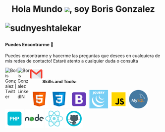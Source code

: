 <!-- Presentación -->
<h1 align = "center"> Hola Mundo <img src = "https://github.com/sudnyeshtalekar/sudnyeshtalekar/blob/master/Assets/Hi.gif" width = "40px">, soy Boris Gonzalez
<p align = "left"> <img src = "https://komarev.com/ghpvc/?username=sudnyeshtalekar" alt = "sudnyeshtalekar" /> </p>
<!-- Redes de contacto -->	
<h4>Puedes Encontrarme 🙋</h4>
	<p>Puedes encontrarme y hacerme las preguntas que desees en cualquiera de mis redes de contacto! Estaré atento a cualquier duda o consulta</p>
<!-- Twitter -->
<a href="https://twitter.com/BorisGonzale1">
<img align="left" alt="Boris Gonzalez | Twitter" width="40px" src="https://raw.githubusercontent.com/peterthehan/peterthehan/master/assets/twitter.svg" />
</a>
<!-- Linkedin -->
<a href="https://www.linkedin.com/in/boris-gonzález-salazar-4b9b871b2/">
  <img align="left" alt="Boris Gonzalez LinkedIN" width="40px" src="https://raw.githubusercontent.com/peterthehan/peterthehan/master/assets/linkedin.svg" />
</a>
<!-- Gmail -->
<a href="mailto:borisg267@gmail.com">
  <img align="left" alt="BorisGonzalez | Gmail" width="40px" src="https://github.com/SatYu26/SatYu26/blob/master/Assets/Gmail.svg" />
  </a>

<br />
<!-- Fin Redes de contacto -->
<!-- Habilidades y Herramientas -->	
<h4>Skills and Tools:</h4>
	
<p align="left">
	<img style="margin: auto;" src="https://raw.githubusercontent.com/sachinverma53121/sachinverma53121/master/icons/html5.png" alt=html5 width="60" height="60"/> 
	<img style="margin: auto;" src="https://raw.githubusercontent.com/sachinverma53121/sachinverma53121/master/icons/css3.png" alt=css3 width="60" height="60"/> 
	<img style="margin: auto;" src="https://raw.githubusercontent.com/sachinverma53121/sachinverma53121/master/icons/bootstrap.png" alt=bootstrap width="60" height="60"/> 
	<img style="margin: auto;" src="https://raw.githubusercontent.com/sachinverma53121/sachinverma53121/master/icons/jquery.png" alt=jquery width="60" height="60"/>
  	<img style="margin: auto;" src="https://raw.githubusercontent.com/sachinverma53121/sachinverma53121/master/icons/js.png" alt=javascript width="60" height="60"/>
	<img style="margin: auto;" src="https://raw.githubusercontent.com/sachinverma53121/sachinverma53121/master/icons/mysql.png" alt=mysql width="60" height="60"/> 
	<img style="margin: auto;" src="https://raw.githubusercontent.com/sachinverma53121/sachinverma53121/master/icons/php.png" alt=php width="60" height="60"/> 
 	<img style="margin: auto;" src="https://raw.githubusercontent.com/sachinverma53121/sachinverma53121/master/icons/node.png" alt=nodejs width="60" height="60"/>
	<img style="margin: auto;" src="https://raw.githubusercontent.com/sachinverma53121/sachinverma53121/master/icons/react.png" alt=react width="60" height="60"/> 
 	<img style="margin: auto;" src="https://raw.githubusercontent.com/sachinverma53121/sachinverma53121/master/icons/github.png" alt=github width="60" height="60"/>
</p>
<!-- Fin Habilidades y Herramientas -->
<!--
**Boris-Gonzalez/Boris-Gonzalez** is a ✨ _special_ ✨ repository because its `README.md` (this file) appears on your GitHub profile.

Here are some ideas to get you started:

- 🔭 I’m currently working on ...
- 🌱 I’m currently learning ...
- 👯 I’m looking to collaborate on ...
- 🤔 I’m looking for help with ...
- 💬 Ask me about ...
- 📫 How to reach me: ...
- 😄 Pronouns: ...
- ⚡ Fun fact: ...
-->
